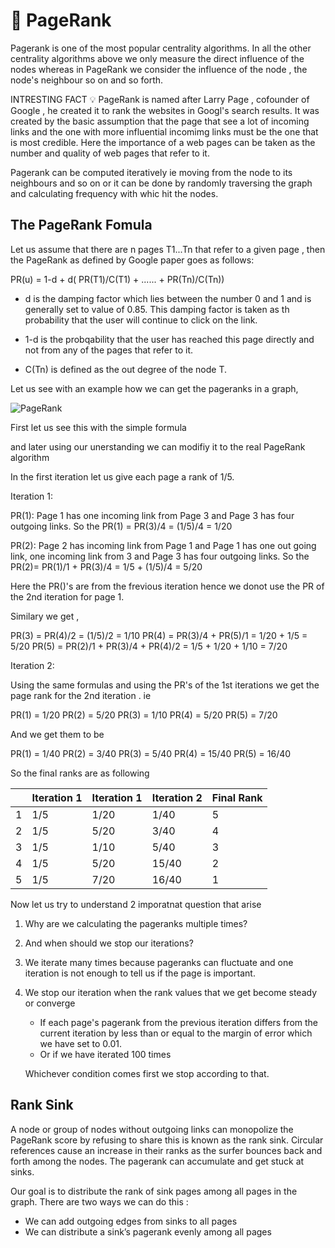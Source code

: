 # :leaves: PageRank 

Pagerank is one of the most popular centrality algorithms. In all the other centrality algorithms above we only measure the direct influence of the nodes whereas in PageRank we consider the influence of the node , the node's neighbour so on and so forth.

INTRESTING FACT :bulb:
PageRank is named after Larry Page , cofounder of Google , he created it to rank the websites in Googl's search results. It was created by the basic assumption that the page that see a lot of incoming links and the one with more influential incomimg links must be the one that is most credible. Here the importance of a web pages can be taken as the number and quality of web pages that refer to it.


Pagerank can be computed iteratively ie moving from the node to its neighbours and so on or it can be done by randomly traversing the graph and calculating  frequency with whic hit the nodes.

## The PageRank Fomula

Let us assume that there are n pages T1...Tn that refer to a given page , then the PageRank as defined by Google paper goes as follows:

PR(u) = 1-d + d( PR(T1)/C(T1) + ...... + PR(Tn)/C(Tn))

- d is the damping factor which lies between the number 0 and 1  and is generally set to value of 0.85. This damping factor is taken as th probability that the user will continue to click on the link.

- 1-d is the probqability that the user has reached this page directly and not from any of the pages that refer to it.
- C(Tn) is defined as the out degree of the node T.


Let us see with an example how we can get the pageranks in a graph,

![PageRank](/PageRank_ex_.png "Text to show on mouseover")

First let us see this with the simple formula  
<!-- PR(u) =    PR(v)/|out(v)|  check this part  -->
and later using our unerstanding we can modifiy it to the real PageRank algorithm 

In the first iteration let us give each page a rank of 1/5. 

Iteration 1:

PR(1): Page 1 has one incoming link from Page 3 and Page 3 has four outgoing links. 
So the PR(1) = PR(3)/4 = (1/5)/4 = 1/20

PR(2): Page 2 has incoming link from Page 1 and Page 1 has one out going link, one incoming link from 3 and Page 3 has four outgoing links. 
So the PR(2)= PR(1)/1 + PR(3)/4 = 1/5 + (1/5)/4  = 5/20 

Here the PR()'s are from the frevious iteration hence we donot use the PR of the 2nd iteration for page 1.

Similary we get ,

PR(3) = PR(4)/2 = (1/5)/2 = 1/10
PR(4) = PR(3)/4 + PR(5)/1 = 1/20 + 1/5 = 5/20
PR(5) = PR(2)/1 + PR(3)/4 + PR(4)/2 = 1/5 + 1/20 + 1/10 = 7/20

Iteration 2: 

Using the same formulas and using the PR's of the 1st iterations we get the page rank for the 2nd iteration .
ie 

PR(1) = 1/20
PR(2) = 5/20
PR(3) = 1/10
PR(4) = 5/20
PR(5) = 7/20

And we get them to be

PR(1) = 1/40
PR(2) = 3/40
PR(3) = 5/40
PR(4) = 15/40
PR(5) = 16/40

So the final ranks are as following 

|     | Iteration 1| Iteration 1| Iteration 2| Final Rank|
|-----|------------|------------|------------|-----------|
| 1   |  1/5       |     1/20       |     1/40       |    5       |
| 2   |  1/5       |       5/20     |         3/40   |     4      |
| 3   |  1/5       |       1/10     |        5/40    |      3     |
| 4   |  1/5       |          5/20  |        15/40    |      2     |
| 5   |  1/5       |         7/20   |        16/40    |       1    |


Now let us try to understand 2 imporatnat question that arise 
1. Why are we calculating the pageranks multiple times?
2. And when should we stop our iterations?

1. We iterate many times because pageranks can fluctuate and one iteration is not enough to tell us if the page is important.

2. We stop our iteration when the rank values that we get become steady or converge
   - If each page's pagerank from the previous iteration differs from the current iteration by less than or equal to the margin of error which we have set to 0.01.
   - Or if we have iterated 100 times

   Whichever condition comes  first we stop according to that.

## Rank Sink 

A node or group of nodes  without outgoing links can monopolize the PageRank score by refusing to share this is known as the rank sink. Circular references cause an increase in their ranks as the surfer bounces back and forth among the nodes. The pagerank can accumulate and get stuck at sinks.

Our goal is to distribute the rank of sink pages among all pages in the graph. There are two ways we can do this :
- We can add outgoing edges from sinks to all pages
- We can distribute a sink’s pagerank evenly among all pages 

<!-- ### Handle Sinks - Adding Edges Method
1. After you have determined which pages are sinks, add outgoing
edges from each sink to every page in your graph, including the
sinks. (This should be done before the main loop and should only
be done once).
2. Remember to update the sinks' number of outgoing edges. (This
should also be done before the main loop).
3. Within the main body of your loop, after you clone your _current
array of pageranks into your _previous array, be sure to reset
the entirety of _current to be 0.0.

### Handle Sinks - Distribute Rank Method
Pseudocode for handleSinks() - you should call this at the start of every
iteration of the algorithm and set that to be each current page’s rank before
updating it:
1. For each sink, set its updated rank to be the sink’s previous rank divided
by the number of total pages and sum all of the sinks’ updated ranks.
2. For every page in the graph, set the new rank to be the sum of the sinks’
updated ranks. -->